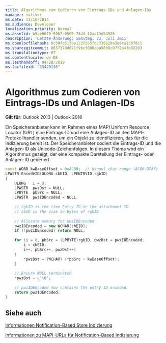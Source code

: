 ```yaml
---
title: Algorithmus zum Codieren von Eintrags-IDs und Anlagen-IDs
manager: soliver
ms.date: 11/16/2014
ms.audience: Developer
localization_priority: Normal
ms.assetid: b9ae6679-99b7-6509-74d4-12aa13d54928
description: 'Letzte Änderung: Samstag, 23. Juli 2011'
ms.openlocfilehash: 6c39fe513be122f265fdc316629a3e64a156fdc1
ms.sourcegitcommit: 8657170d071f9bcf680aba50b9c07f2a4fb82283
ms.translationtype: MT
ms.contentlocale: de-DE
ms.lasthandoff: 04/28/2019
ms.locfileid: "33420136"
---
```

# <a name="algorithm-to-encode-entry-ids-and-attachment-ids"></a>Algorithmus zum Codieren von Eintrags-IDs und Anlagen-IDs

  
  
**Gilt für**: Outlook 2013 | Outlook 2016 
  
Ein Speicheranbieter kann im Rahmen eines MAPI Uniform Resource Locator (URL) eine Eintrags-ID und eine Anlagen-ID an den MAPI-Protokollhandler senden, um ein Objekt zu identifizieren, das für die Indizierung bereit ist. Der Speicheranbieter codiert die Eintrags-ID und die Anlagen-ID als Unicode-Zeichenfolgen. In diesem Thema wird ein Algorithmus gezeigt, der eine kompakte Darstellung der Eintrags- oder Anlagen-ID generiert.
  
```cpp
const WORD kwBaseOffset = 0xAC00;  // Hangul char range (AC00-D7AF) 
LPWSTR EncodeID(ULONG cbEID, LPENTRYID rgbID) 
{ 
    ULONG   i = 0; 
    LPWSTR  pwzDst = NULL; 
    LPBYTE  pbSrc = NULL; 
    LPWSTR  pwzIDEncoded = NULL; 
 
    // rgbID is the item Entry ID or the attachment ID 
    // cbID is the size in bytes of rgbID 
 
    // Allocate memory for pwzIDEncoded 
    pwzIDEncoded = new WCHAR[cbEID]; 
    if (!pwzIDEncoded) return NULL; 
 
    for (i = 0, pbSrc = (LPBYTE)rgbID, pwzDst = pwzIDEncoded; 
        i < cbEID; 
        i++, pbSrc++, pwzDst++) 
    { 
        *pwzDst = (WCHAR) (*pbSrc + kwBaseOffset); 
    } 
 
    // Ensure NULL terminated 
    *pwzDst = L'\0'; 
 
    // pwzIDEncoded now contains the entry ID encoded. 
    return pwzIDEncoded; 
}
```

## <a name="see-also"></a>Siehe auch



[Informationen Notification-Based Store Indizierung](about-notification-based-store-indexing.md)
  
[Informationen zu MAPI-URLs für Notification-Based Indizierung](about-mapi-urls-for-notification-based-indexing.md)

